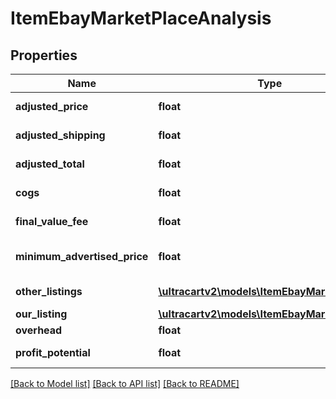 # ItemEbayMarketPlaceAnalysis

## Properties
Name | Type | Description | Notes
------------ | ------------- | ------------- | -------------
**adjusted_price** | **float** | Adjusted price | [optional] 
**adjusted_shipping** | **float** | Adjusted shipping | [optional] 
**adjusted_total** | **float** | Adjusted total | [optional] 
**cogs** | **float** | Cost of goods sold | [optional] 
**final_value_fee** | **float** | Final value fee | [optional] 
**minimum_advertised_price** | **float** | Minimum advertised price | [optional] 
**other_listings** | [**\ultracartv2\models\ItemEbayMarketListing[]**](ItemEbayMarketListing.md) | Other listings | [optional] 
**our_listing** | [**\ultracartv2\models\ItemEbayMarketListing**](ItemEbayMarketListing.md) |  | [optional] 
**overhead** | **float** | Overhead | [optional] 
**profit_potential** | **float** | Profit potential | [optional] 

[[Back to Model list]](../README.md#documentation-for-models) [[Back to API list]](../README.md#documentation-for-api-endpoints) [[Back to README]](../README.md)


